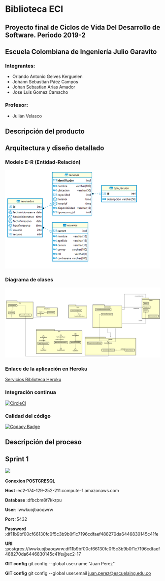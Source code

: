 # Biblioteca ECI
## Proyecto final de Ciclos de Vida Del Desarrollo de Software. Periodo 2019-2
## Escuela Colombiana de Ingeniería Julio Garavito

### Integrantes:
* Orlando Antonio Gelves Kerguelen
* Johann Sebastian Páez Campos
* Johan Sebastian Arias Amador	
* Jose Luis Gomez Camacho

### Profesor:
* Julián Velasco


## Descripción del producto

## Arquitectura y diseño detallado

### Modelo E-R (Entidad-Relación)
![](img/MODEL.png)


### Diagrama de clases
![](img/DIAGRAMAPROJECTCVDS.png)

### Enlace de la aplicación en Heroku
[Servicios Biblioteca Heroku](https://biblioteca-eci.herokuapp.com)

### Integración continua
[![CircleCI](https://circleci.com/gh/NullPointerTeam1/ProyectoCVDS2019.svg?style=svg)](https://circleci.com/gh/NullPointerTeam1/ProyectoCVDS2019)

### Calidad del código
[![Codacy Badge](https://api.codacy.com/project/badge/Grade/48a154668669463aae0098daa9ab056d)](https://www.codacy.com/manual/orlandoagk/ProyectoCVDS2019?utm_source=github.com&amp;utm_medium=referral&amp;utm_content=NullPointerTeam1/ProyectoCVDS2019&amp;utm_campaign=Badge_Grade)

## Descripción del proceso


## Sprint 1


![](img/"Grafica-Sprint1.png")



**Conexion POSTGRESQL**

**Host** :ec2-174-129-252-211.compute-1.amazonaws.com

**Database** :dfbcbm8f7kkrpu

**User**: iwwkuojbaoqwrw

**Port** :5432

**Password** :df11b9bf00cf66130fc0f5c3b9b0f1c7196cdfaef488270da6446830145c41fe

**URI** :postgres://iwwkuojbaoqwrw:df11b9bf00cf66130fc0f5c3b9b0f1c7196cdfaef488270da6446830145c41fe@ec2-17

**GIT config** git config --global user.name "Juan Perez"

**GIT config** git config --global user.email juan.perez@escuelaing.edu.co
